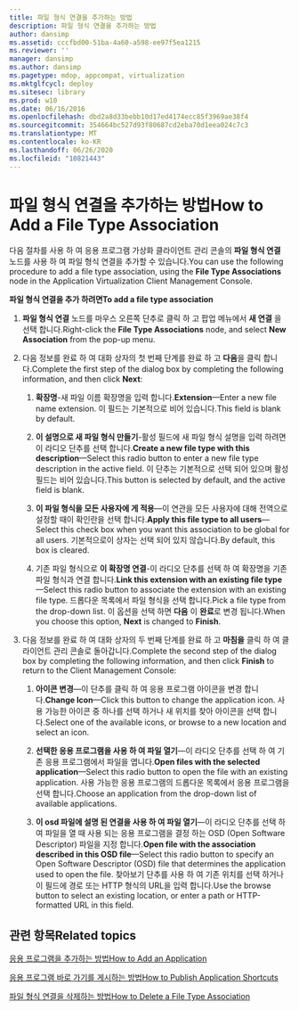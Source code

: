 ```yaml
---
title: 파일 형식 연결을 추가하는 방법
description: 파일 형식 연결을 추가하는 방법
author: dansimp
ms.assetid: cccfbd00-51ba-4a60-a598-ee97f5ea1215
ms.reviewer: ''
manager: dansimp
ms.author: dansimp
ms.pagetype: mdop, appcompat, virtualization
ms.mktglfcycl: deploy
ms.sitesec: library
ms.prod: w10
ms.date: 06/16/2016
ms.openlocfilehash: dbd2a8d33bebb10d17ed4174ecc85f3969ae38f4
ms.sourcegitcommit: 354664bc527d93f80687cd2eba70d1eea024c7c3
ms.translationtype: MT
ms.contentlocale: ko-KR
ms.lasthandoff: 06/26/2020
ms.locfileid: "10821443"
---
```

# <span data-ttu-id="5c4ed-103">파일 형식 연결을 추가하는 방법</span><span class="sxs-lookup"><span data-stu-id="5c4ed-103">How to Add a File Type Association</span></span>


<span data-ttu-id="5c4ed-104">다음 절차를 사용 하 여 응용 프로그램 가상화 클라이언트 관리 콘솔의 **파일 형식 연결** 노드를 사용 하 여 파일 형식 연결을 추가할 수 있습니다.</span><span class="sxs-lookup"><span data-stu-id="5c4ed-104">You can use the following procedure to add a file type association, using the **File Type Associations** node in the Application Virtualization Client Management Console.</span></span>

**<span data-ttu-id="5c4ed-105">파일 형식 연결을 추가 하려면</span><span class="sxs-lookup"><span data-stu-id="5c4ed-105">To add a file type association</span></span>**

1.  <span data-ttu-id="5c4ed-106">**파일 형식 연결** 노드를 마우스 오른쪽 단추로 클릭 하 고 팝업 메뉴에서 **새 연결** 을 선택 합니다.</span><span class="sxs-lookup"><span data-stu-id="5c4ed-106">Right-click the **File Type Associations** node, and select **New Association** from the pop-up menu.</span></span>

2.  <span data-ttu-id="5c4ed-107">다음 정보를 완료 하 여 대화 상자의 첫 번째 단계를 완료 하 고 **다음**을 클릭 합니다.</span><span class="sxs-lookup"><span data-stu-id="5c4ed-107">Complete the first step of the dialog box by completing the following information, and then click **Next**:</span></span>

    1.  <span data-ttu-id="5c4ed-108">**확장명**-새 파일 이름 확장명을 입력 합니다.</span><span class="sxs-lookup"><span data-stu-id="5c4ed-108">**Extension**—Enter a new file name extension.</span></span> <span data-ttu-id="5c4ed-109">이 필드는 기본적으로 비어 있습니다.</span><span class="sxs-lookup"><span data-stu-id="5c4ed-109">This field is blank by default.</span></span>

    2.  <span data-ttu-id="5c4ed-110">**이 설명으로 새 파일 형식 만들기**-활성 필드에 새 파일 형식 설명을 입력 하려면이 라디오 단추를 선택 합니다.</span><span class="sxs-lookup"><span data-stu-id="5c4ed-110">**Create a new file type with this description**—Select this radio button to enter a new file type description in the active field.</span></span> <span data-ttu-id="5c4ed-111">이 단추는 기본적으로 선택 되어 있으며 활성 필드는 비어 있습니다.</span><span class="sxs-lookup"><span data-stu-id="5c4ed-111">This button is selected by default, and the active field is blank.</span></span>

    3.  <span data-ttu-id="5c4ed-112">**이 파일 형식을 모든 사용자에 게 적용**—이 연관을 모든 사용자에 대해 전역으로 설정할 때이 확인란을 선택 합니다.</span><span class="sxs-lookup"><span data-stu-id="5c4ed-112">**Apply this file type to all users**—Select this check box when you want this association to be global for all users.</span></span> <span data-ttu-id="5c4ed-113">기본적으로이 상자는 선택 되어 있지 않습니다.</span><span class="sxs-lookup"><span data-stu-id="5c4ed-113">By default, this box is cleared.</span></span>

    4.  <span data-ttu-id="5c4ed-114">기존 파일 형식으로 **이 확장명 연결**-이 라디오 단추를 선택 하 여 확장명을 기존 파일 형식과 연결 합니다.</span><span class="sxs-lookup"><span data-stu-id="5c4ed-114">**Link this extension with an existing file type**—Select this radio button to associate the extension with an existing file type.</span></span> <span data-ttu-id="5c4ed-115">드롭다운 목록에서 파일 형식을 선택 합니다.</span><span class="sxs-lookup"><span data-stu-id="5c4ed-115">Pick a file type from the drop-down list.</span></span> <span data-ttu-id="5c4ed-116">이 옵션을 선택 하면 **다음** 이 **완료**로 변경 됩니다.</span><span class="sxs-lookup"><span data-stu-id="5c4ed-116">When you choose this option, **Next** is changed to **Finish**.</span></span>

3.  <span data-ttu-id="5c4ed-117">다음 정보를 완료 하 여 대화 상자의 두 번째 단계를 완료 하 고 **마침을** 클릭 하 여 클라이언트 관리 콘솔로 돌아갑니다.</span><span class="sxs-lookup"><span data-stu-id="5c4ed-117">Complete the second step of the dialog box by completing the following information, and then click **Finish** to return to the Client Management Console:</span></span>

    1.  <span data-ttu-id="5c4ed-118">**아이콘 변경**—이 단추를 클릭 하 여 응용 프로그램 아이콘을 변경 합니다.</span><span class="sxs-lookup"><span data-stu-id="5c4ed-118">**Change Icon**—Click this button to change the application icon.</span></span> <span data-ttu-id="5c4ed-119">사용 가능한 아이콘 중 하나를 선택 하거나 새 위치를 찾아 아이콘을 선택 합니다.</span><span class="sxs-lookup"><span data-stu-id="5c4ed-119">Select one of the available icons, or browse to a new location and select an icon.</span></span>

    2.  <span data-ttu-id="5c4ed-120">**선택한 응용 프로그램을 사용 하 여 파일 열기**—이 라디오 단추를 선택 하 여 기존 응용 프로그램에서 파일을 엽니다.</span><span class="sxs-lookup"><span data-stu-id="5c4ed-120">**Open files with the selected application**—Select this radio button to open the file with an existing application.</span></span> <span data-ttu-id="5c4ed-121">사용 가능한 응용 프로그램의 드롭다운 목록에서 응용 프로그램을 선택 합니다.</span><span class="sxs-lookup"><span data-stu-id="5c4ed-121">Choose an application from the drop-down list of available applications.</span></span>

    3.  <span data-ttu-id="5c4ed-122">**이 osd 파일에 설명 된 연결을 사용 하 여 파일 열기**—이 라디오 단추를 선택 하 여 파일을 열 때 사용 되는 응용 프로그램을 결정 하는 OSD (Open Software Descriptor) 파일을 지정 합니다.</span><span class="sxs-lookup"><span data-stu-id="5c4ed-122">**Open file with the association described in this OSD file**—Select this radio button to specify an Open Software Descriptor (OSD) file that determines the application used to open the file.</span></span> <span data-ttu-id="5c4ed-123">찾아보기 단추를 사용 하 여 기존 위치를 선택 하거나이 필드에 경로 또는 HTTP 형식의 URL을 입력 합니다.</span><span class="sxs-lookup"><span data-stu-id="5c4ed-123">Use the browse button to select an existing location, or enter a path or HTTP-formatted URL in this field.</span></span>

## <span data-ttu-id="5c4ed-124">관련 항목</span><span class="sxs-lookup"><span data-stu-id="5c4ed-124">Related topics</span></span>


[<span data-ttu-id="5c4ed-125">응용 프로그램을 추가하는 방법</span><span class="sxs-lookup"><span data-stu-id="5c4ed-125">How to Add an Application</span></span>](how-to-add-an-application.md)

[<span data-ttu-id="5c4ed-126">응용 프로그램 바로 가기를 게시하는 방법</span><span class="sxs-lookup"><span data-stu-id="5c4ed-126">How to Publish Application Shortcuts</span></span>](how-to-publish-application-shortcuts.md)

[<span data-ttu-id="5c4ed-127">파일 형식 연결을 삭제하는 방법</span><span class="sxs-lookup"><span data-stu-id="5c4ed-127">How to Delete a File Type Association</span></span>](how-to-delete-a-file-type-association.md)

 

 





